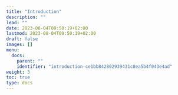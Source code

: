 ```yaml
---
title: "Introduction"
description: ""
lead: ""
date: 2023-08-04T09:50:19+02:00
lastmod: 2023-08-04T09:50:19+02:00
draft: false
images: []
menu:
  docs:
    parent: ""
    identifier: "introduction-ce1bb842802939431c8ea5b4f043e4ad"
weight: 3
toc: true
type: docs
---
```

